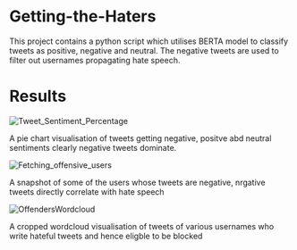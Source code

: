 # Getting-the-Haters

This project contains a python script which utilises BERTA model to classify tweets as positive, negative and neutral. The negative tweets are used to filter out usernames propagating hate speech.

# Results

![Tweet_Sentiment_Percentage](https://github.com/user-attachments/assets/42dc3c86-d9ef-49ae-9cb7-87b642da80f4)

A pie chart visualisation of tweets getting negative, positve abd neutral sentiments clearly negative tweets dominate.

![Fetching_offensive_users](https://github.com/user-attachments/assets/03e92105-e276-4f73-acf3-5093a3b6ee02)

A snapshot of some of the users whose tweets are negative, nrgative tweets directly correlate with hate speech 

![OffendersWordcloud](https://github.com/user-attachments/assets/80ea883a-cb0d-4969-895a-8c42d4f21d76)

A cropped wordcloud visualisation of tweets of various usernames who write hateful tweets and hence eligble to be blocked
